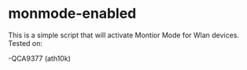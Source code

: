 # monmode-enabled
This is a simple script that will activate Montior Mode for Wlan devices. Tested on:

-QCA9377 (ath10k)
